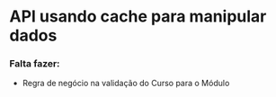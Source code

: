 # API usando cache para manipular dados


### Falta fazer:

- Regra de negócio na validação do Curso para o Módulo
